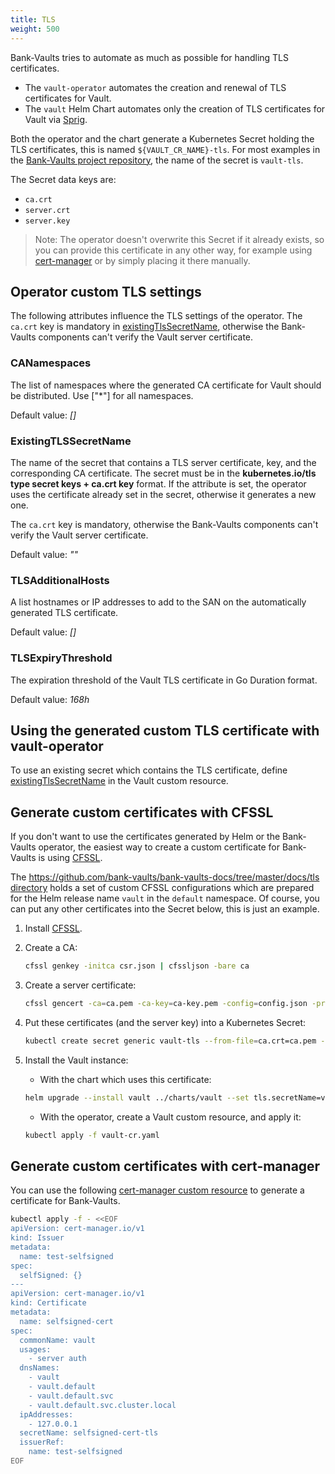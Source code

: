 ```yaml
---
title: TLS
weight: 500
---
```


Bank-Vaults tries to automate as much as possible for handling TLS certificates.

- The `vault-operator` automates the creation and renewal of TLS certificates for Vault.
- The `vault` Helm Chart automates only the creation of TLS certificates for Vault via [Sprig](https://masterminds.github.io/sprig/crypto.html).

Both the operator and the chart generate a Kubernetes Secret holding the TLS certificates, this is named `${VAULT_CR_NAME}-tls`. For most examples in the [Bank-Vaults project repository](https://github.com/bank-vaults/bank-vaults/), the name of the secret is `vault-tls`.

The Secret data keys are:

- `ca.crt`
- `server.crt`
- `server.key`

> Note: The operator doesn't overwrite this Secret if it already exists, so you can provide this certificate in any other way, for example using [cert-manager](https://cert-manager.io/) or by simply placing it there manually.

## Operator custom TLS settings

The following attributes influence the TLS settings of the operator. The `ca.crt` key is mandatory in [existingTlsSecretName](#existingtlssecretname), otherwise the Bank-Vaults components can't verify the Vault server certificate.

### CANamespaces

The list of namespaces where the generated CA certificate for Vault should be distributed. Use ["*"] for all namespaces.

Default value: *[]*

### ExistingTLSSecretName

The name of the secret that contains a TLS server certificate, key, and the corresponding CA certificate. The secret must be in the **kubernetes.io/tls type secret keys + ca.crt key** format. If the attribute is set, the operator uses the certificate already set in the secret, otherwise it generates a new one.

The `ca.crt` key is mandatory, otherwise the Bank-Vaults components can't verify the Vault server certificate.

Default value: *""*

### TLSAdditionalHosts

A list hostnames or IP addresses to add to the SAN on the automatically generated TLS certificate.

Default value: *[]*

### TLSExpiryThreshold

The expiration threshold of the Vault TLS certificate in Go Duration format.

Default value: *168h*

## Using the generated custom TLS certificate with vault-operator

To use an existing secret which contains the TLS certificate, define [existingTlsSecretName](#existingtlssecretname) in the Vault custom resource.

## Generate custom certificates with CFSSL

If you don't want to use the certificates generated by Helm or the Bank-Vaults operator, the easiest way to create a custom certificate for Bank-Vaults is using [CFSSL](https://github.com/cloudflare/cfssl).

The [https://github.com/bank-vaults/bank-vaults-docs/tree/master/docs/tls directory](https://github.com/bank-vaults/bank-vaults-docs/tree/master/docs/tls) holds a set of custom CFSSL configurations which are prepared for the Helm release name `vault` in the `default` namespace. Of course, you can put any other certificates into the Secret below, this is just an example.

1. Install [CFSSL](https://github.com/cloudflare/cfssl).
1. Create a CA:

    ```bash
    cfssl genkey -initca csr.json | cfssljson -bare ca
    ```

1. Create a server certificate:

    ```bash
    cfssl gencert -ca=ca.pem -ca-key=ca-key.pem -config=config.json -profile=server server.json | cfssljson -bare server
    ```

1. Put these certificates (and the server key) into a Kubernetes Secret:

    ```bash
    kubectl create secret generic vault-tls --from-file=ca.crt=ca.pem --from-file=server.crt=server.pem --from-file=server.key=server-key.pem
    ```

1. Install the Vault instance:

    - With the chart which uses this certificate:

    ```bash
    helm upgrade --install vault ../charts/vault --set tls.secretName=vault-tls
    ```

    - With the operator, create a Vault custom resource, and apply it:

    ```bash
    kubectl apply -f vault-cr.yaml
    ```

## Generate custom certificates with cert-manager

You can use the following [cert-manager custom resource](https://cert-manager.io) to generate a certificate for Bank-Vaults.

```bash
kubectl apply -f - <<EOF
apiVersion: cert-manager.io/v1
kind: Issuer
metadata:
  name: test-selfsigned
spec:
  selfSigned: {}
---
apiVersion: cert-manager.io/v1
kind: Certificate
metadata:
  name: selfsigned-cert
spec:
  commonName: vault
  usages:
    - server auth
  dnsNames:
    - vault
    - vault.default
    - vault.default.svc
    - vault.default.svc.cluster.local
  ipAddresses:
    - 127.0.0.1
  secretName: selfsigned-cert-tls
  issuerRef:
    name: test-selfsigned
EOF
```
